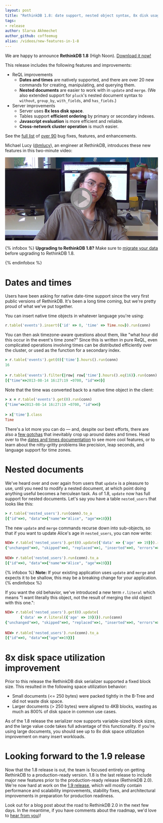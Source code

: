```yaml
---
layout: post
title: "RethinkDB 1.8: date support, nested object syntax, 8x disk usage improvement"
tags:
- release
author: Slarva Akhmechet
author_github: coffeemug
alias: /videos/new-features-in-1-8
---
```


We are happy to announce __RethinkDB 1.8__ (High Noon). [Download it
now!][install]

[yt]: http://www.youtube.com/watch?v=7MooNISe8aM
[install]: /docs/install/


This release includes the following features and improvements:

* ReQL improvements
  - **Dates and times** are natively supported, and there are over 20 new
    commands for creating, manipulating, and querying them.
  - **Nested documents** are easier to work with in `update` and `merge`.  (We
    also extended support for `pluck`'s nested document syntax to `without`,
    `group_by`, `with_fields`, and `has_fields`.)
* Server improvements
  - Server uses **8x less disk space**.
  - Tables support **efficient ordering** by primary or secondary indexes.
  - **Javascript evaluation** is more efficient and reliable.
  - **Cross-network cluster operation** is much easier.

See the [full list][] of [over 90][] bug fixes, features, and enhancements.

[full list]: https://github.com/rethinkdb/rethinkdb/releases/tag/v1.8.0
[over 90]: https://github.com/rethinkdb/rethinkdb/issues?milestone=40&state=closed

Michael Lucy ([@mlucy][]), an engineer at RethinkDB, introduces these new
features in this two-minute video:

[@mlucy]: https://github.com/mlucy

<a href="https://www.youtube.com/watch?v=j65mZzKLaMM">
    <img src="/assets/images/videos/releases/rethinkdb-1.8.png">
</a>
<!--more-->

{% infobox %}
__Upgrading to RethinkDB 1.8?__ Make sure to [migrate your data][] before
upgrading to RethinkDB 1.8.

[migrate your data]: /docs/migration
{% endinfobox %}

# Dates and times

Users have been asking for native date-time support since the very first public
versions of RethinkDB.  It's been a long time coming, but we're pretty proud of
what we've put together.

You can insert native time objects in whatever language you're using:

```ruby
r.table('events').insert({'id' => 0, 'time' => Time.now}).run(conn)
```

You can then ask timezone-aware questions about them, like "what hour did this
occur in the event's time zone?"  Since this is written in pure ReQL, even
complicated operations involving times can be distributed efficiently over the
cluster, or used as the function for a secondary index.

```ruby
> r.table('events').get(0)['time'].hours().run(conn)
16

> r.table('events').filter{|row| row['time'].hours().eq(16)}.run(conn).to_a
[{"time"=>2013-08-14 16:27:19 -0700, "id"=>0}]
```

Note that the time was converted back to a native time object in the client:

```ruby
> x = r.table('events').get(0).run(conn)
{"time"=>2013-08-14 16:27:19 -0700, "id"=>0}

> x['time'].class
Time
```

There's a lot more you can do &mdash; and, despite our best efforts, there are
also a [few gotchas][] that inevitably crop up around dates and times.  Head
over to the [dates and times documentation][dates-api] to see more cool
features, or to learn about the nitty-gritty problems like precision, leap
seconds, and language support for time zones.

[few gotchas]: https://gist.github.com/coffeemug/6168031
[dates-api]: /docs/dates-and-times

# Nested documents

We've heard over and over again from users that `update` is a pleasure to use,
until you need to modify a nested document, at which point doing anything
useful becomes a herculean task. As of 1.8, `update` now has full support for
nested documents. Let's say you have a table `nested_users` that looks like
this:

```ruby
> r.table('nested_users').run(conn).to_a
[{"id"=>0, "data"=>{"name"=>"Alice", "age"=>18}}]
```

The new `update` and `merge` commands recurse down into sub-objects, so that if
you want to update Alice's age in `nested_users`, you can now write:

```ruby
NEW> r.table('nested_users').get(0).update({'data' => {'age' => 19}}).run(conn)
{"unchanged"=>0, "skipped"=>0, "replaced"=>1, "inserted"=>0, "errors"=>0, "deleted"=>0}

NEW> r.table('nested_users').run(conn).to_a
[{"id"=>0, "data"=>{"name"=>"Alice", "age"=>19}}]
```

{% infobox %}
__Note:__ If your existing application uses `update` and `merge` and expects it
to be shallow, this may be a breaking change for your application.
{% endinfobox %}

If you want the old behavior, we've introduced a new term `r.literal` which
means "I want literally this object, not the result of merging the old object
with this one.":

```ruby
NEW> r.table('nested_users').get(0).update(
       {'data' => r.literal({'age' => 19})}).run(conn)
{"unchanged"=>0, "skipped"=>0, "replaced"=>1, "inserted"=>0, "errors"=>0, "deleted"=>0}

NEW> r.table('nested_users').run(conn).to_a
[{"id"=>0, "data"=>{"age"=>19}}]
```

# 8x disk space utilization improvement

Prior to this release the RethinkDB disk serializer supported a fixed block
size. This resulted in the following space utilization behavior:

* Small documents (<= 250 bytes) were packed tightly in the B-Tree and did not
  waste disk space.
* Larger documents (> 250 bytes) were aligned to 4KB blocks, wasting as much as
  800% of disk space in common use cases.

As of the 1.8 release the serializer now supports variable-sized block sizes,
and the large value code takes full advantage of this functionality. If you're
using large documents, you should see up to 8x disk space utilization
improvement on many insert workloads.

# Looking forward to the 1.9 release

Now that the 1.8 release is out, the team is focused entirely on getting
RethinkDB to a production-ready version. 1.8 is the last release to include
major new features prior to the production-ready release (RethinkDB 2.0). We're
now hard at work on the [1.9 release](), which will mostly contain performance
and scalability improvements, stability fixes, and architectural improvements
in preparation for production readiness.

[1.9 release]: https://github.com/rethinkdb/rethinkdb/issues?milestone=46&page=1&state=open

Look out for a blog post about the road to RethinkDB 2.0 in the next
few days. In the meantime, if you have comments about the roadmap,
we'd love to [hear from you][contact])!

[contact]: /community/
